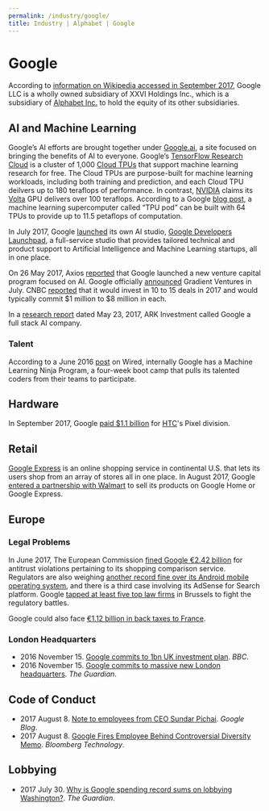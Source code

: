 ```yaml
---
permalink: /industry/google/
title: Industry | Alphabet | Google
---
```

# Google

According to [information on Wikipedia accessed in September 2017](https://en.wikipedia.org/wiki/Google#Alphabet), Google LLC is a wholly owned subsidiary of XXVI Holdings Inc., which is a subsidiary of [Alphabet Inc.](http://realai.org/industry/alphabet/) to hold the equity of its other subsidiaries.

## AI and Machine Learning 

Google’s AI efforts are brought together under [Google.ai](https://google.ai/), a site focused on bringing the benefits of AI to everyone. Google’s [TensorFlow Research Cloud](https://www.tensorflow.org/tfrc/) is a cluster of 1,000 [Cloud TPUs](https://cloud.google.com/tpu/) that support machine learning research for free. The Cloud TPUs are purpose-built for machine learning workloads, including both training and prediction, and each Cloud TPU deilvers up to 180 teraflops of performance. In contrast, [NVIDIA](http://realai.org/industry/nvidia/) claims its [Volta](https://www.nvidia.com/en-us/data-center/volta-gpu-architecture/) GPU delivers over 100 teraflops. According to a Google [blog post](https://www.blog.google/topics/google-cloud/google-cloud-offer-tpus-machine-learning/), a machine learning supercomputer called “TPU pod” can be built with 64 TPUs to provide up to 11.5 petaflops of computation.

In July 2017, Google [launched](https://techcrunch.com/2017/07/26/ai-studio/) its own AI studio, [Google Developers Launchpad](https://developers.google.com/startups/studio/), a full-service studio that provides tailored technical and product support to Artificial Intelligence and Machine Learning startups, all in one place.

On 26 May 2017, Axios [reported](https://www.axios.com/exclusive-google-launches-ai-investment-arm-2423046588.html) that Google launched a new venture capital program focused on AI. Google officially [announced](https://www.blog.google/topics/machine-learning/introducing-gradient-ventures/) Gradient Ventures in July. CNBC [reported](http://www.cnbc.com/2017/07/10/google-launches-gradient-ventures-to-invest-in-a-i-start-ups.html) that it would invest in 10 to 15 deals in 2017 and would typically commit $1 million to $8 million in each.

In a [research report](https://ark-invest.com/research/googles-ai) dated May 23, 2017, ARK Investment called Google a full stack AI company.

### Talent

According to a June 2016 [post](https://www.wired.com/2016/06/how-google-is-remaking-itself-as-a-machine-learning-first-company/) on Wired, internally Google has a Machine Learning Ninja Program, a four-week boot camp that pulls its talented coders from their teams to participate.

## Hardware

In September 2017, Google [paid $1.1 billion](https://www.reuters.com/article/us-htc-m-a-google/google-bets-anew-on-smartphones-pays-1-1-billion-for-htcs-pixel-division-idUSKCN1BW06L) for [HTC](https://en.wikipedia.org/wiki/HTC)'s Pixel division.

## Retail

[Google Express](https://express.google.com/) is an online shopping service in continental U.S. that lets its users shop from an array of stores all in one place. In August 2017, Google [entered a partnership with Walmart](https://www.blog.google/products/assistant/shop-walmart-and-more-your-favorite-stores-faster/) to sell its products on Google Home or Google Express.

## Europe

### Legal Problems

In June 2017, The European Commission [fined Google €2.42 billion](http://europa.eu/rapid/press-release_IP-17-1784_en.htm) for antitrust violations pertaining to its shopping comparison service. Regulators are also weighing [another record fine over its Android mobile operating system](http://www.reuters.com/article/us-eu-google-antitrust-exclusive-idUSKBN19Q1RU), and there is a third case involving its AdSense for Search platform. Google [tapped at least five top law firms](http://www.cnbc.com/2017/07/10/googles-eu-fine-top-law-firms-hired-to-fight-fine-sources.html) in Brussels to fight the regulatory battles.

Google could also face [€1.12 billion in back taxes to France](https://www.bloomberg.com/news/articles/2017-07-11/google-faces-1-3-billion-french-ruling-amid-rising-tax-populism).

### London Headquarters

* 2016 November 15. [Google commits to 1bn UK investment plan](http://www.bbc.com/news/business-37988095). *BBC*.
* 2016 November 15. [Google commits to massive new London headquarters](https://www.theguardian.com/technology/2016/nov/15/google-commits-to-massive-new-london-hq). *The Guardian*.

## Code of Conduct 

* 2017 August 8. [Note to employees from CEO Sundar Pichai](https://www.blog.google/topics/diversity/note-employees-ceo-sundar-pichai/). *Google Blog*.
* 2017 August 8. [Google Fires Employee Behind Controversial Diversity Memo](https://www.bloomberg.com/news/articles/2017-08-08/google-fires-employee-behind-controversial-diversity-memo). *Bloomberg Technology*.

## Lobbying

* 2017 July 30. [Why is Google spending record sums on lobbying Washington?](https://www.theguardian.com/technology/2017/jul/30/google-silicon-valley-corporate-lobbying-washington-dc-politics). *The Guardian*.

